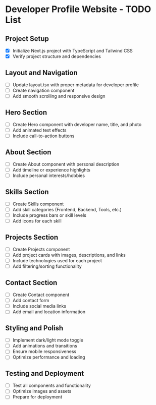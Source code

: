 # Developer Profile Website - TODO List

## Project Setup

- [x] Initialize Next.js project with TypeScript and Tailwind CSS
- [x] Verify project structure and dependencies

## Layout and Navigation

- [ ] Update layout.tsx with proper metadata for developer profile
- [ ] Create navigation component
- [ ] Add smooth scrolling and responsive design

## Hero Section

- [ ] Create Hero component with developer name, title, and photo
- [ ] Add animated text effects
- [ ] Include call-to-action buttons

## About Section

- [ ] Create About component with personal description
- [ ] Add timeline or experience highlights
- [ ] Include personal interests/hobbies

## Skills Section

- [ ] Create Skills component
- [ ] Add skill categories (Frontend, Backend, Tools, etc.)
- [ ] Include progress bars or skill levels
- [ ] Add icons for each skill

## Projects Section

- [ ] Create Projects component
- [ ] Add project cards with images, descriptions, and links
- [ ] Include technologies used for each project
- [ ] Add filtering/sorting functionality

## Contact Section

- [ ] Create Contact component
- [ ] Add contact form
- [ ] Include social media links
- [ ] Add email and location information

## Styling and Polish

- [ ] Implement dark/light mode toggle
- [ ] Add animations and transitions
- [ ] Ensure mobile responsiveness
- [ ] Optimize performance and loading

## Testing and Deployment

- [ ] Test all components and functionality
- [ ] Optimize images and assets
- [ ] Prepare for deployment
